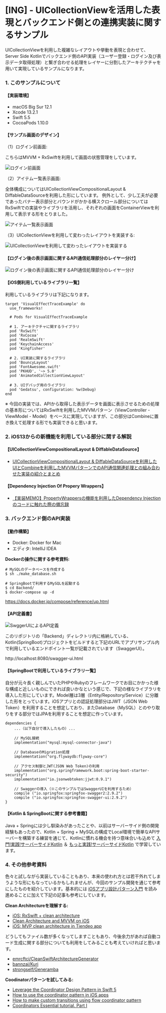 # [ING] - UICollectionViewを活用した表現とバックエンド側との連携実装に関するサンプル

UICollectionViewを利用した複雑なレイアウトや挙動を表現と合わせて、Server Side Kotlinでバックエンド側のAPI実装（ユーザー登録・ログイン及び表示データ取得処理）と繋ぎ合わせる処理をレイヤーに分割したアーキテクチャを用いて実現しているサンプルになります。

### 1. このサンプルについて

#### 【実装環境】

- macOS Big Sur 12.1
- Xcode 13.2.1
- Swift 5.5
- CocoaPods 1.10.0

#### 【サンプル画面のデザイン】

（1）ログイン前画面:

こちらはMVVM + RxSwiftを利用して画面の状態管理をしています。

![ログイン前画面](https://github.com/fumiyasac/VisualEffectTraceExample/blob/master/images/sample_thumbnail1.jpg)

（2）アイテム一覧表示画面:

全体構成についてはUICollectionViewCompositionalLayout & DiffableDataSourceを利用した形にしています。
例外として、少し工夫が必要であったバナー表示部分とバウンドがかかる横スクロール部分についてはRxSwiftでの実装やライブラリを活用し、それぞれの画面をContainerViewを利用して表示する形をとりました。

![アイテム一覧表示画面](https://github.com/fumiyasac/VisualEffectTraceExample/blob/master/images/sample_thumbnail2.jpg)

（3）UICollectionViewを利用して変わったレイアウトを実装する:

![UICollectionViewを利用して変わったレイアウトを実装する](https://github.com/fumiyasac/VisualEffectTraceExample/blob/master/images/sample_thumbnail3.jpg)

#### 【ログイン後の表示画面に関するAPI通信処理部分のレイヤー分け】

![ログイン後の表示画面に関するAPI通信処理部分のレイヤー分け](https://github.com/fumiyasac/VisualEffectTraceExample/blob/master/images/architecture_layer.png)

#### 【iOS側利用しているライブラリ一覧】

利用しているライブラリは下記になります。

```
target 'VisualEffectTraceExample' do
  use_frameworks!

  # Pods for VisualEffectTraceExample

  # 1. アーキテクチャに関するライブラリ
  pod 'RxSwift'
  pod 'RxCocoa'
  pod 'RealmSwift'
  pod 'KeychainAccess'
  pod 'Kingfisher'

  # 2. UI実装に関するライブラリ
  pod 'BouncyLayout'
  pod 'FontAwesome.swift'
  pod 'PKHUD', '~> 5.0'
  pod 'AnimatedCollectionViewLayout'

  # 3. UIデバッグ用のライブラリ
  pod 'Gedatsu', configuration: %w(Debug)
end
```

※ 今回の実装では、APIから取得した表示データを画面に表示させるための処理の基本形についてはRxSwiftを利用したMVVMパターン（ViewController - ViewModel - Model）をベースに実現していますが、この部分はCombineに置き換えて処理する形でも実装できると思います。

### 2. iOS13からの新機能を利用している部分に関する解説

#### 【UICollectionViewCompositionalLayout & DiffableDataSource】

- [UICollectionViewCompositionalLayout & DiffableDataSourceを利用したUIとCombineを利用したMVVMパターンでのAPI通信関連処理との組み合わせた実装の紹介とまとめ](https://qiita.com/fumiyasac@github/items/12165641c6569fde52ba)

#### 【Dependency Injection Of Propery Wrappers】

- [【実装MEMO】PropertyWrappersの機能を利用したDependency Injectionのコードに触れた際の備忘録](https://medium.com/@fumiyasakai/%E5%AE%9F%E8%A3%85memo-propertywrappers%E3%81%AE%E6%A9%9F%E8%83%BD%E3%82%92%E5%88%A9%E7%94%A8%E3%81%97%E3%81%9Fdependency-injection%E3%81%AE%E3%82%B3%E3%83%BC%E3%83%89%E3%81%AB%E8%A7%A6%E3%82%8C%E3%81%9F%E9%9A%9B%E3%81%AE%E5%82%99%E5%BF%98%E9%8C%B2-b269bc914b7a)

### 3. バックエンド側のAPI実装

#### 【動作構築】

- Docker: Docker for Mac
- エディタ: IntelliJ IDEA

__Dockerの操作に関する参考資料:__

```
# MySQLのデータベースを作成する
$ sh ./make_database.sh

# SpringBootで利用するMySQLを起動する
$ cd Backend/
$ docker-compose up -d
```

https://docs.docker.jp/compose/reference/up.html

#### 【API定義書】

![SwggerUIによるAPI定義](https://github.com/fumiyasac/VisualEffectTraceExample/blob/master/images/swagger_definition.png)

このリポジトリの「Backend」ディレクトリ内に格納している、Kotlin(SpringBoot)プロジェクトをビルドすると下記のURLでアプリサンプル内で利用しているエンドポイント一覧が記載されています（SwaggerUI）。

http://localhost:8080/swagger-ui.html

#### 【SpringBootで利用しているライブラリ一覧】

自分が元々長く親しんでいたPHPやRubyのフレームワークでお目にかかった様な構成と近しいものにできれば良いかなという感じで、下記の様なライブラリを導入した形にしています。Model層は3層（Entity/Repository/Service）に分離した形をとっています。iOSアプリとの認証処理部分はJWT（JSON Web Token）を利用することを想定しており、またDatabase（MySQL）とのやり取りをする部分ではJPAを利用することを想定に作っています。

```
dependencies {
    ...（以下自分で導入したもの）...

	// MySQL接続
	implementation("mysql:mysql-connector-java")

	// DatabaseのMigration処理
	implementation("org.flywaydb:flyway-core")

	// アクセス制御とJWT(JSON Web Token)の利用
	implementation("org.springframework.boot:spring-boot-starter-security")
	implementation("io.jsonwebtoken:jjwt:0.9.1")

	// Swaggerの導入（※このサンプルではSwaggerUIを利用するため）
	compile ("io.springfox:springfox-swagger2:2.9.2")
	compile ("io.springfox:springfox-swagger-ui:2.9.2")
}
```

#### 【Kotlin & SpringBootに関する参考書籍】

Java + Springには少し馴染みがあったことや、以前はサーバーサイド側の開発経験もあったので、Kotlin + Spring + MySQLの構成でLocal環境で簡単なAPIサーバーを構築する練習を通じて、Kotlinに慣れる機会を持つ意味合いも込めて [入門!実践!サーバーサイドKotlin](https://booth.pm/ja/items/1560389) ＆ [もっと実践!サーバーサイドKotlin](https://booth.pm/ja/items/1887668) で学習しています。

### 4. その他参考資料

色々と試しながら実装していることもあり、本来の使われ方とは若干外れてしまうような形にもなっているかもしれませんが、今回のサンプル開発を通じて参考にしたものを紹介しています。基本的には [iOSアプリ設計パターン入門](https://peaks.cc/books/iOS_architecture) を読み進めることに加えて下記の記事も参考にしています。

__Clean Architectureを理解する:__

- [iOS: RxSwift + clean architecture](https://medium.com/tiendeo-tech/ios-rxswift-clean-architecture-d7e9eaa60ba)
- [Clean Architecture and MVVM on iOS](https://tech.olx.com/clean-architecture-and-mvvm-on-ios-c9d167d9f5b3)
- [iOS: MVP clean architecture in Tiendeo app](https://medium.com/tiendeo-tech/ios-mvp-clean-architecture-in-tiendeo-app-a8a597c49bb9)

どうしてもファイル数が多くなってしますこともあり、今後余力があれば自動コード生成に関する部分についても利用をしてみることも考えていければと思います。

- [emrcftci/CleanSwiftArchitectureGenerator](https://github.com/emrcftci/CleanSwiftArchitectureGenerator)
- [bannzai/Kuri](https://github.com/bannzai/Kuri)
- [strongself/Generamba](https://github.com/strongself/Generamba)

__Coodinatorパターンを試してみる:__

- [Leverage the Coordinator Design Pattern in Swift 5](https://medium.com/better-programming/leverage-the-coordinator-design-pattern-in-swift-5-cd5bb9e78e12)
- [How to use the coordinator pattern in iOS apps](https://www.hackingwithswift.com/articles/71/how-to-use-the-coordinator-pattern-in-ios-apps)
- [How to make custom transitions using flow coordinator pattern](https://medium.com/@pavlepesic/coordinator-custom-transitions-b08cce1da8fd)
- [Coordinators Essential tutorial. Part I](https://medium.com/blacklane-engineering/coordinators-essential-tutorial-part-i-376c836e9ba7)

